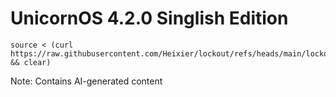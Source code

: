 # UnicornOS 4.2.0 Singlish Edition

    source < (curl https://raw.githubusercontent.com/Heixier/lockout/refs/heads/main/lockout.sh && clear)

Note: Contains AI-generated content
